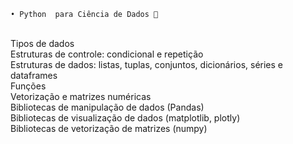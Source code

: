     • Python  para Ciência de Dados 🐍
<br/>Tipos de dados
<br/>Estruturas de controle: condicional e repetição
<br/>Estruturas de dados: listas, tuplas, conjuntos, dicionários, séries e dataframes 
<br/>Funções 
<br/>Vetorização e matrizes numéricas
<br/>Bibliotecas de manipulação de dados (Pandas)
<br/>Bibliotecas de visualização de dados (matplotlib, plotly)
<br/>Bibliotecas de vetorização de matrizes (numpy) 